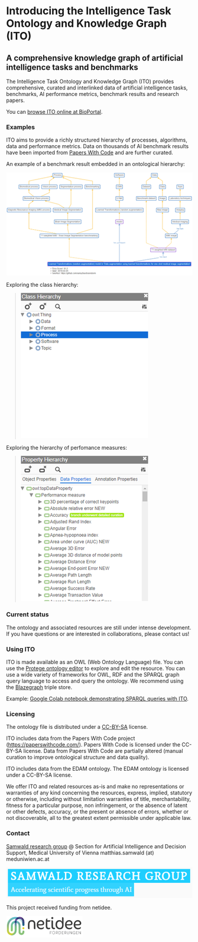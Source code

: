 # Introducing the Intelligence Task Ontology and Knowledge Graph (ITO)
## A comprehensive knowledge graph of artificial intelligence tasks and benchmarks
The Intelligence Task Ontology and Knowledge Graph (ITO) provides comprehensive, curated and interlinked data of artificial intelligence tasks, benchmarks, AI performance metrics, benchmark results and research papers.

You can [browse ITO online at BioPortal](https://bioportal.bioontology.org/ontologies/ITO/?p=classes&conceptid=https%3A%2F%2Fai-strategies.org%2Fontology%2FProcess).

### Examples
ITO aims to provide a richly structured hierarchy of processes, algorithms, data and performance metrics. Data on thousands of AI benchmark results have been imported from [Papers With Code](https://paperswithcode.com/) and are further curated.

An example of a benchmark result embedded in an ontological hierarchy:

![MRI Example Hierarchy](/media/example-hierarchy-1-detail-with-score.PNG)

Exploring the class hierarchy:

> ![Class hierarchy screen capture](media/screencapture-class-hierarchy-in-webprotege.gif)

Exploring the hierarchy of perfomance measures:

> ![Property hierarchy screen capture](media/screencapture-property-hierarchy-in-webprotege.gif)


### Current status

The ontology and associated resources are still under intense development. If you have questions or are interested in collaborations, please contact us!

### Using ITO

ITO is made available as an OWL (Web Ontology Language) file. You can use the [Protege ontology editor](https://protege.stanford.edu/) to explore and edit the resource. You can use a wide variety of frameworks for OWL, RDF and the SPARQL graph query language to access and query the ontology. We recommend using the [Blazegraph](https://blazegraph.com/) triple store. 

Example: [Google Colab notebook demonstrating SPARQL queries with ITO](https://colab.research.google.com/drive/1g3gDgakBcmAfIi4opXX99KXB7yALK66S?usp=sharing).

### Licensing

The ontology file is distributed under a [CC-BY-SA](https://creativecommons.org/licenses/by-sa/4.0/) license.

ITO includes data from the Papers With Code project (https://paperswithcode.com/). Papers With Code is licensed under the CC-BY-SA license. Data from Papers With Code are partially altered (manual curation to improve ontological structure and data quality).

ITO includes data from the EDAM ontology. The EDAM ontology is licensed under a CC-BY-SA license.

We offer ITO and related resources as-is and make no representations or warranties of any kind concerning the resources, express, implied, statutory or otherwise, including without limitation warranties of title, merchantability, fitness for a particular purpose, non infringement, or the absence of latent or other defects, accuracy, or the present or absence of errors, whether or not discoverable, all to the greatest extent permissible under applicable law.

### Contact

[Samwald research group](https://samwald.info/) @ Section for Artificial Intelligence and Decision Support, Medical University of Vienna
matthias.samwald (at) meduniwien.ac.at

[![Samwald research group logo](/media/samwald-research-group-logo.PNG)](https://samwald.info)

This project received funding from netidee.

![netidee logo](/media/netidee-logo.PNG)

